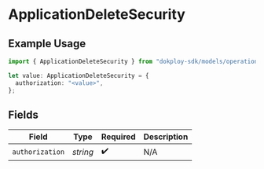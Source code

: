 # ApplicationDeleteSecurity

## Example Usage

```typescript
import { ApplicationDeleteSecurity } from "dokploy-sdk/models/operations";

let value: ApplicationDeleteSecurity = {
  authorization: "<value>",
};
```

## Fields

| Field              | Type               | Required           | Description        |
| ------------------ | ------------------ | ------------------ | ------------------ |
| `authorization`    | *string*           | :heavy_check_mark: | N/A                |